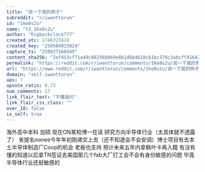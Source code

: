 ```yaml
---
title: "说一下我的例子"
subreddit: "r/iwanttorun"
id: "1ke8s2u"
name: "t3_1ke8s2u"
author: "bigbackclock777"
created_utc: 1746323424
created_key: "250504015024"
capture_ts: "250927160449"
content_sha256: "2ef453cf71a49c88256bbb9e8b1d684618cb1bc370c3abcff4164276218347e5"
permalink: "https://reddit.com/r/iwanttorun/comments/1ke8s2u/说一下我的例子/"
url: "https://www.reddit.com/r/iwanttorun/comments/1ke8s2u/说一下我的例子/"
domain: "self.iwanttorun"
ups: 7
upvote_ratio: 0.73
num_comments: 17
link_flair_text: "不懂就问"
link_flair_css_class: ""
over_18: false
is_self: true
---
```


海外高中本科 加硕 现在ON某校博一在读
研究方向半导体行业（太具体就不透露了）
省提名nonee今年年初刚递交上去（还不知道会不会安调）博士项目有去本土半导体制造厂Coop的机会
老板也支持 预计未来五年内拿枫叶卡再入籍
有没有懂的知道以后拿TN签证去美国那几个fab大厂打工会不会有身份敏感的问题
毕竟半导体行业还挺敏感的
